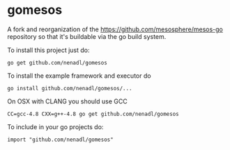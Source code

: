 gomesos
=======

A fork and reorganization of the https://github.com/mesosphere/mesos-go repository so that it's buildable via the go build system.

To install this project just do:

    go get github.com/nenadl/gomesos
  
To install the example framework and executor do

    go install github.com/nenadl/gomesos/...
  
On OSX with CLANG you should use GCC

    CC=gcc-4.8 CXX=g++-4.8 go get github.com/nenadl/gomesos
    
To include in your go projects do:

    import "github.com/nenadl/gomesos"

